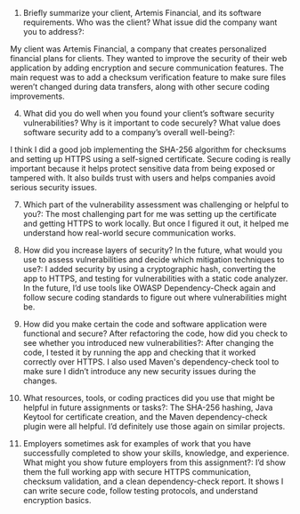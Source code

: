 1. Briefly summarize your client, Artemis Financial, and its software requirements. Who was the client? What issue did the company want you to address?:

My client was Artemis Financial, a company that creates personalized financial plans for clients. They wanted to improve the security of their web application by adding encryption and secure communication features. The main request was to add a checksum verification feature to make sure files weren’t changed during data transfers, along with other secure coding improvements.

4. What did you do well when you found your client’s software security vulnerabilities? Why is it important to code securely? What value does software security add to a company’s overall well-being?:

I think I did a good job implementing the SHA-256 algorithm for checksums and setting up HTTPS using a self-signed certificate. Secure coding is really important because it helps protect sensitive data from being exposed or tampered with. It also builds trust with users and helps companies avoid serious security issues.

7. Which part of the vulnerability assessment was challenging or helpful to you?:
The most challenging part for me was setting up the certificate and getting HTTPS to work locally. But once I figured it out, it helped me understand how real-world secure communication works.

8. How did you increase layers of security? In the future, what would you use to assess vulnerabilities and decide which mitigation techniques to use?:
I added security by using a cryptographic hash, converting the app to HTTPS, and testing for vulnerabilities with a static code analyzer. In the future, I’d use tools like OWASP Dependency-Check again and follow secure coding standards to figure out where vulnerabilities might be.

9. How did you make certain the code and software application were functional and secure? After refactoring the code, how did you check to see whether you introduced new vulnerabilities?:
After changing the code, I tested it by running the app and checking that it worked correctly over HTTPS. I also used Maven's dependency-check tool to make sure I didn’t introduce any new security issues during the changes.

10. What resources, tools, or coding practices did you use that might be helpful in future assignments or tasks?:
The SHA-256 hashing, Java Keytool for certificate creation, and the Maven dependency-check plugin were all helpful. I’d definitely use those again on similar projects.

11. Employers sometimes ask for examples of work that you have successfully completed to show your skills, knowledge, and experience. What might you show future employers from this assignment?:
I’d show them the full working app with secure HTTPS communication, checksum validation, and a clean dependency-check report. It shows I can write secure code, follow testing protocols, and understand encryption basics.
